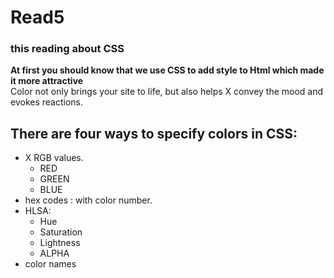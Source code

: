# Read5
### this reading about CSS

**At first you should know that we use CSS to add style to Html which made it more attractive**
<br/>
Color not only brings your site to life, but also helps  X convey the mood and evokes reactions.
<br/>


## There are four ways to specify colors in CSS:             
* X RGB values.
  * RED
  * GREEN
  * BLUE 
* hex codes : with color number. 
* HLSA:
  * Hue 
  * Saturation 
  * Lightness 
   * ALPHA
* color names
 
<br/>
<br/>

